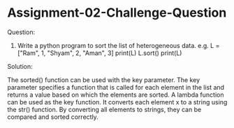 # Assignment-02-Challenge-Question


Question:
1. Write a python program to sort the list of heterogeneous data. 
e.g. 
L = ["Ram", 1, "Shyam", 2, "Aman", 3]
print(L)
L.sort()
print(L)

Solution:

The sorted() function can be used with the key parameter. The key parameter specifies a function that is called for each element in the list and returns a value based on which the elements are sorted.
A lambda function can be used as the key function. It converts each element x to a string using the str() function. By converting all elements to strings, they can be compared and sorted correctly.
